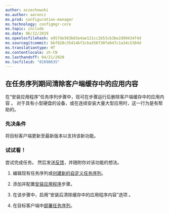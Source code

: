 ```yaml
---
author: aczechowski
ms.author: aaroncz
ms.prod: configuration-manager
ms.technology: configmgr-core
ms.topic: include
ms.date: 06/12/2019
ms.openlocfilehash: e957de503b03e4ae121cc2b53cb3be2d99434f4d
ms.sourcegitcommit: bbf820c35414bf2cba356f30fe047c1a34c5384d
ms.translationtype: HT
ms.contentlocale: zh-CN
ms.lasthandoff: 04/21/2020
ms.locfileid: "81698635"
---
```

## <a name="clear-app-content-from-client-cache-during-task-sequence"></a><a name="bkmk_tscache"></a> 在任务序列期间清除客户端缓存中的应用内容

<!--4485675-->

在“安装应用程序”任务序列步骤中，现可在步骤运行后删除客户端缓存中的应用内容  。 对于具有小型硬盘的设备，或在连续安装大量大型应用时，这一行为是有帮助的。

### <a name="prerequisite"></a>先决条件

将目标客户端更新至最新版本以支持该新功能。

### <a name="try-it-out"></a>试试看！

尝试完成任务。 然后发送[反馈](../../../../understand/find-help.md#product-feedback)，并随附你对该功能的想法。

1. 编辑现有任务序列或[创建新的自定义任务序列](../../../../../osd/deploy-use/create-a-custom-task-sequence.md)。

1. 添加并配置[安装应用程序](../../../../../osd/understand/task-sequence-steps.md#BKMK_InstallApplication)步骤。

1. 在该步骤中，启用“安装后清除缓存中的应用程序内容”选项  。

1. 在目标客户端中[部署任务序列](../../../../../osd/deploy-use/deploy-a-task-sequence.md)。
